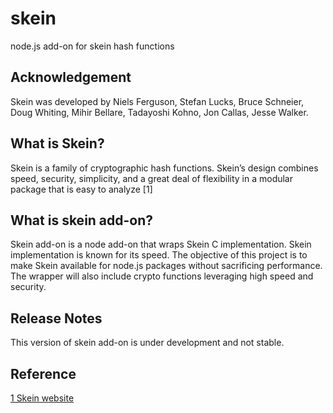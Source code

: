# skein
node.js add-on for skein hash functions 

## Acknowledgement
Skein was developed by Niels Ferguson, Stefan Lucks, Bruce Schneier, Doug Whiting, Mihir Bellare, Tadayoshi Kohno, Jon Callas, Jesse Walker. 

## What is Skein?
Skein is a family of cryptographic hash functions. Skein’s design combines speed, security, simplicity, and a great deal of flexibility in a modular package that is easy to analyze  [1]

## What is skein add-on?
Skein add-on is a node add-on that wraps Skein C implementation. Skein implementation is known for its speed. The objective of this project is to make Skein available for node.js packages without sacrificing performance. The wrapper will also include crypto functions leveraging high speed and security.

## Release Notes
This version of skein add-on is under development and not stable.

## Reference
[1 Skein website](https://www.schneier.com/skein.html)

